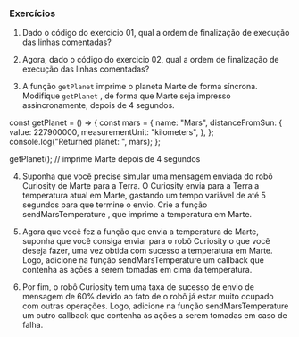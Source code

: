 ### Exercícios

1. Dado o código do exercício 01, qual a ordem de finalização de execução das linhas comentadas?


2. Agora, dado o código do exercicio 02, qual a ordem de finalização de execução das linhas comentadas?


3. A função `getPlanet` imprime o planeta Marte de forma síncrona. Modifique `getPlanet` , de forma que Marte seja impresso assincronamente, depois de 4 segundos.

const getPlanet = () => {
  const mars = {
    name: "Mars",
    distanceFromSun: {
      value: 227900000,
      measurementUnit: "kilometers",
    },
  };
  console.log("Returned planet: ", mars);
};

getPlanet(); // imprime Marte depois de 4 segundos



4. Suponha que você precise simular uma mensagem enviada do robô Curiosity de Marte para a Terra. O Curiosity envia para a Terra a temperatura atual em Marte, gastando um tempo variável de até 5 segundos para que termine o envio. Crie a função sendMarsTemperature , que imprime a temperatura em Marte.



5. Agora que você fez a função que envia a temperatura de Marte, suponha que você consiga enviar para o robô Curiosity o que você deseja fazer, uma vez obtida com sucesso a temperatura em Marte. Logo, adicione na função sendMarsTemperature um callback que contenha as ações a serem tomadas em cima da temperatura.



6. Por fim, o robô Curiosity tem uma taxa de sucesso de envio de mensagem de 60% devido ao fato de o robô já estar muito ocupado com outras operações. Logo, adicione na função sendMarsTemperature um outro callback que contenha as ações a serem tomadas em caso de falha.

